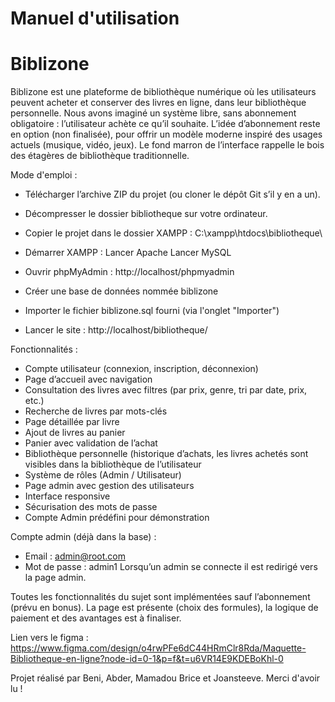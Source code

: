 # Manuel d'utilisation
# Biblizone

Biblizone est une plateforme de bibliothèque numérique où les utilisateurs peuvent acheter et conserver des livres en ligne, dans leur bibliothèque personnelle. 
Nous avons imaginé un système libre, sans abonnement obligatoire : l’utilisateur achète ce qu’il souhaite. L’idée d’abonnement reste en option (non finalisée),
pour offrir un modèle moderne inspiré des usages actuels (musique, vidéo, jeux). Le fond marron de l’interface rappelle le bois des étagères de bibliothèque 
traditionnelle.

Mode d'emploi : 

- Télécharger l’archive ZIP du projet (ou cloner le dépôt Git s’il y en a un).
- Décompresser le dossier bibliotheque sur votre ordinateur.
- Copier le projet dans le dossier XAMPP :
C:\xampp\htdocs\bibliotheque\

- Démarrer XAMPP :
 Lancer Apache
 Lancer MySQL
- Ouvrir phpMyAdmin :
http://localhost/phpmyadmin

- Créer une base de données nommée biblizone
- Importer le fichier biblizone.sql fourni (via l'onglet "Importer")

- Lancer le site :
http://localhost/bibliotheque/



Fonctionnalités :

- Compte utilisateur (connexion, inscription, déconnexion)
- Page d’accueil avec navigation
- Consultation des livres avec filtres (par prix, genre, tri par date, prix, etc.)
- Recherche de livres par mots-clés
- Page détaillée par livre
- Ajout de livres au panier
-  Panier avec validation de l’achat
- Bibliothèque personnelle (historique d’achats, les livres achetés sont visibles dans la bibliothèque de l’utilisateur
- Système de rôles (Admin / Utilisateur)
- Page admin avec gestion des utilisateurs
- Interface responsive
- Sécurisation des mots de passe
- Compte Admin prédéfini pour démonstration

Compte admin (déjà dans la base) :
- Email : admin@root.com
- Mot de passe : admin1
Lorsqu’un admin se connecte il est redirigé vers la page admin.


Toutes les fonctionnalités du sujet sont implémentées sauf l’abonnement (prévu en bonus). La page est présente (choix des formules), la logique de paiement et des avantages est à finaliser.



Lien vers le figma : https://www.figma.com/design/o4rwPFe6dC44HRmClr8Rda/Maquette-Bibliotheque-en-ligne?node-id=0-1&p=f&t=u6VR14E9KDEBoKhl-0

Projet réalisé par Beni, Abder, Mamadou Brice et Joansteeve.
Merci d'avoir lu !

